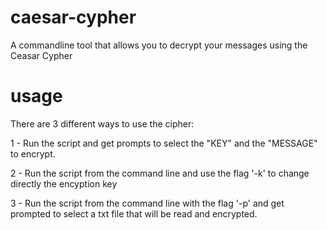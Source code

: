 # caesar-cypher
A commandline tool that allows you to decrypt your messages using the Ceasar Cypher

# usage
There are 3 different ways to use the cipher:

1 - Run the script and get prompts to select the "KEY" and the "MESSAGE" to encrypt.

2 - Run the script from the command line and use the flag '-k' to change directly the encyption key

3 - Run the script from the command line with the flag '-p' and get prompted to select a txt file that will be read and encrypted.

